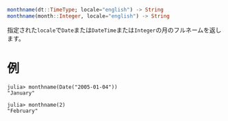 ```julia
monthname(dt::TimeType; locale="english") -> String
monthname(month::Integer, locale="english") -> String
```

指定された`locale`で`Date`または`DateTime`または`Integer`の月のフルネームを返します。

# 例

```jldoctest
julia> monthname(Date("2005-01-04"))
"January"

julia> monthname(2)
"February"
```
